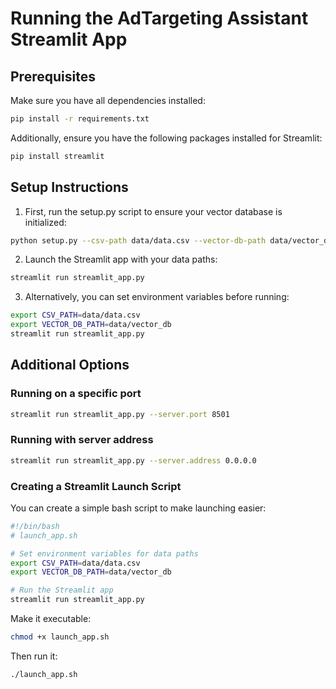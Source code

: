 # Running the AdTargeting Assistant Streamlit App

## Prerequisites
Make sure you have all dependencies installed:
```bash
pip install -r requirements.txt
```

Additionally, ensure you have the following packages installed for Streamlit:
```bash
pip install streamlit
```

## Setup Instructions

1. First, run the setup.py script to ensure your vector database is initialized:
```bash
python setup.py --csv-path data/data.csv --vector-db-path data/vector_db
```

2. Launch the Streamlit app with your data paths:
```bash
streamlit run streamlit_app.py
```

3. Alternatively, you can set environment variables before running:
```bash
export CSV_PATH=data/data.csv
export VECTOR_DB_PATH=data/vector_db
streamlit run streamlit_app.py
```

## Additional Options

### Running on a specific port
```bash
streamlit run streamlit_app.py --server.port 8501
```

### Running with server address
```bash
streamlit run streamlit_app.py --server.address 0.0.0.0
```

### Creating a Streamlit Launch Script

You can create a simple bash script to make launching easier:

```bash
#!/bin/bash
# launch_app.sh

# Set environment variables for data paths
export CSV_PATH=data/data.csv
export VECTOR_DB_PATH=data/vector_db

# Run the Streamlit app
streamlit run streamlit_app.py
```

Make it executable:
```bash
chmod +x launch_app.sh
```

Then run it:
```bash
./launch_app.sh
```